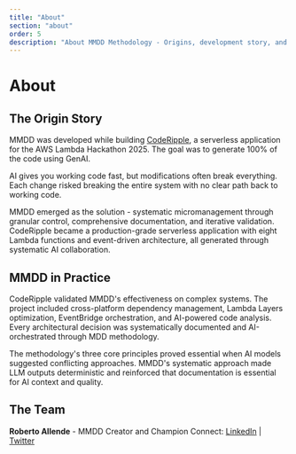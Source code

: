 ```yaml
---
title: "About"
section: "about"
order: 5
description: "About MMDD Methodology - Origins, development story, and the team behind Micromanaged Driven Development"
---
```


# About

## The Origin Story

MMDD was developed while building [CodeRipple](https://github.com/robertoallende/coderipple), a serverless application for the AWS Lambda Hackathon 2025. The goal was to generate 100% of the code using GenAI.

AI gives you working code fast, but modifications often break everything. Each change risked breaking the entire system with no clear path back to working code.

MMDD emerged as the solution - systematic micromanagement through granular control, comprehensive documentation, and iterative validation. CodeRipple became a production-grade serverless application with eight Lambda functions and event-driven architecture, all generated through systematic AI collaboration.

## MMDD in Practice

CodeRipple validated MMDD's effectiveness on complex systems. The project included cross-platform dependency management, Lambda Layers optimization, EventBridge orchestration, and AI-powered code analysis. Every architectural decision was systematically documented and AI-orchestrated through MDD methodology.

The methodology's three core principles proved essential when AI models suggested conflicting approaches. MMDD's systematic approach made LLM outputs deterministic and reinforced that documentation is essential for AI context and quality.

## The Team

**Roberto Allende** - MMDD Creator and Champion
Connect: [LinkedIn](https://www.linkedin.com/in/robertoallende/) | [Twitter](https://x.com/robertoallende)